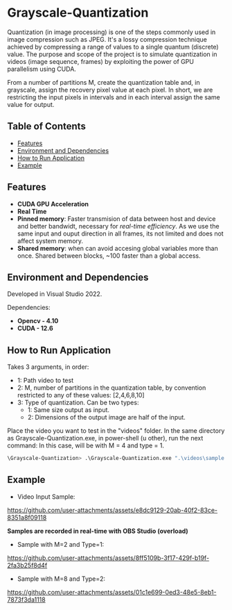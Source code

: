 # Grayscale-Quantization
Quantization (in image processing) is one of the steps commonly used in image compression such as JPEG.
It's a lossy compression technique achieved by compressing a range of values to a single quantum (discrete) value.
The purpose and scope of the project is to simulate quantization in videos (image sequence, frames) by exploiting the power of GPU parallelism using CUDA.

From a number of partitions M, create the quantization table and, in grayscale, assign the recovery pixel value at each pixel. In short, we are restricting the input pixels in
intervals and in each interval assign the same value for output.  

## Table of Contents
	
- [Features](#features)
- [Environment and Dependencies](#Environment-and-Dependencies)
- [How to Run Application](#How-to-Run-Application)
- [Example](#example)

## Features

- **CUDA GPU Acceleration**
- **Real Time**
- **Pinned memory**: Faster transmision of data between host and device and better bandwidt, necessary for *real-time efficiency*. As we use the same input and ouput direction in all frames, its not limited and does not affect system memory.
- **Shared memory**: when can avoid accesing global variables more than once. Shared between blocks, ~100 faster than a global access.

## Environment and Dependencies

Developed in Visual Studio 2022.

Dependencies:

- **Opencv - 4.10**
- **CUDA - 12.6**

## How to Run Application

Takes 3 arguments, in order:

- 1: Path video to test
- 2: M, number of partitions in the quantization table, by convention restricted to any of these values: [2,4,6,8,10]
- 3: Type of quantization. Can be two types:
	- 1: Same size output as input.
	- 2: Dimensions of the output image are half of the input.

Place the video you want to test in the "videos" folder. In the same directory as Grayscale-Quantization.exe, in power-shell (u other), run the next command:
In this case, will be with M = 4 and type = 1.
```bash
\Grayscale-Quantization> .\Grayscale-Quantization.exe ".\videos\sample.mp4" 4 1
```


## Example 

- Video Input Sample:

https://github.com/user-attachments/assets/e8dc9129-20ab-40f2-83ce-8351a8f09118

**Samples are recorded in real-time with OBS Studio (overload)**

- Sample with M=2 and Type=1:

https://github.com/user-attachments/assets/8ff5109b-3f17-429f-b19f-2fa3b25f8d4f

- Sample with M=8 and Type=2:

https://github.com/user-attachments/assets/01c1e699-0ed3-48e5-8eb1-7873f3da1118



